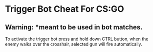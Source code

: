 # Trigger Bot Cheat For CS:GO

## Warning: *meant to be used in bot matches.

To activate the trigger bot press and hold down CTRL button, when the enemy walks over the crosshair, selected gun will fire automatically.
